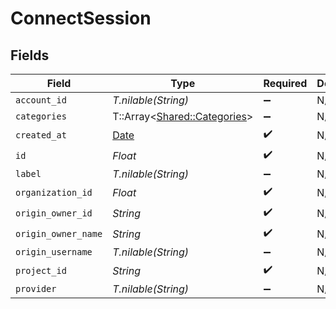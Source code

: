 # ConnectSession


## Fields

| Field                                                                | Type                                                                 | Required                                                             | Description                                                          | Example                                                              |
| -------------------------------------------------------------------- | -------------------------------------------------------------------- | -------------------------------------------------------------------- | -------------------------------------------------------------------- | -------------------------------------------------------------------- |
| `account_id`                                                         | *T.nilable(String)*                                                  | :heavy_minus_sign:                                                   | N/A                                                                  |                                                                      |
| `categories`                                                         | T::Array<[Shared::Categories](../../models/shared/categories.md)>    | :heavy_minus_sign:                                                   | N/A                                                                  | ["ats","hris","hrisLegacy","crm","marketing","stackOne"]             |
| `created_at`                                                         | [Date](https://ruby-doc.org/stdlib-2.6.1/libdoc/date/rdoc/Date.html) | :heavy_check_mark:                                                   | N/A                                                                  |                                                                      |
| `id`                                                                 | *Float*                                                              | :heavy_check_mark:                                                   | N/A                                                                  |                                                                      |
| `label`                                                              | *T.nilable(String)*                                                  | :heavy_minus_sign:                                                   | N/A                                                                  |                                                                      |
| `organization_id`                                                    | *Float*                                                              | :heavy_check_mark:                                                   | N/A                                                                  |                                                                      |
| `origin_owner_id`                                                    | *String*                                                             | :heavy_check_mark:                                                   | N/A                                                                  |                                                                      |
| `origin_owner_name`                                                  | *String*                                                             | :heavy_check_mark:                                                   | N/A                                                                  |                                                                      |
| `origin_username`                                                    | *T.nilable(String)*                                                  | :heavy_minus_sign:                                                   | N/A                                                                  |                                                                      |
| `project_id`                                                         | *String*                                                             | :heavy_check_mark:                                                   | N/A                                                                  |                                                                      |
| `provider`                                                           | *T.nilable(String)*                                                  | :heavy_minus_sign:                                                   | N/A                                                                  |                                                                      |